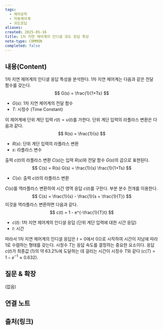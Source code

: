 ```yaml
---
tags:
  - 제어공학
  - 자동제어계
  - 과도응답
aliases: 
created: 2025-05-16
title: 1차 지연 제어계의 인디셜 과도 응답 특성
note-type: COMMON
completed: false
---
```


## 내용(Content)
1차 지연 제어계의 인디셜 응답 특성을 분석한다.
1차 지연 제어계는 다음과 같은 전달 함수를 갖는다.
$$
G(s) = \frac{1}{1+Ts}
$$
- $G(s)$: 1차 지연 제어계의 전달 함수
- $T$: 시정수 (Time Constant)

이 제어계에 단위 계단 입력 $r(t)=u(t)$를 가한다. 단위 계단 입력의 라플라스 변환은 다음과 같다.
$$
R(s) = \frac{1}{s}
$$
- $R(s)$: 단위 계단 입력의 라플라스 변환
- $s$: 라플라스 변수

출력 $c(t)$의 라플라스 변환 $C(s)$는 입력 $R(s)$와 전달 함수 $G(s)$의 곱으로 표현된다.
$$
C(s) = R(s) G(s) = \frac{1}{s} \frac{1}{1+Ts}
$$
- $C(s)$: 출력 $c(t)$의 라플라스 변환

$C(s)$를 역라플라스 변환하여 시간 영역 응답 $c(t)$를 구한다. 부분 분수 전개를 이용한다.
$$
C(s) = \frac{1}{s} - \frac{1}{s + \frac{1}{T}}
$$
이것을 역라플라스 변환하면 다음과 같다.
$$
c(t) = 1 - e^{-\frac{1}{T}t}
$$
- $c(t)$: 1차 지연 제어계의 인디셜 응답 (단위 계단 입력에 대한 시간 응답)
- $t$: 시간

따라서 1차 지연 제어계의 인디셜 응답은 $t=0$에서 0으로 시작하여 시간이 지남에 따라 1로 수렴하는 형태를 갖는다. 시정수 $T$는 응답 속도를 결정하는 중요한 요소이다. 응답 $c(t)$가 최종값 (1)의 약 63.2%에 도달하는 데 걸리는 시간이 시정수 $T$와 같다 ($c(T) = 1 - e^{-1} \approx 0.632$).

## 질문 & 확장

(없음)

## 연결 노트

## 출처(링크)
